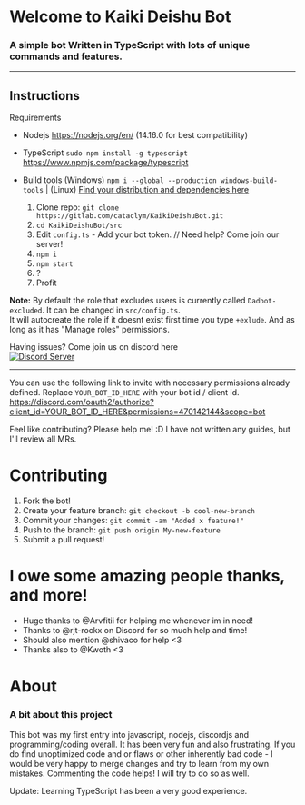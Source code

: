 #  Welcome to Kaiki Deishu Bot

### A simple bot Written in TypeScript with lots of unique commands and features.

***
## Instructions
Requirements
* Nodejs https://nodejs.org/en/ (14.16.0 for best compatibility) 
* TypeScript `sudo npm install -g typescript` https://www.npmjs.com/package/typescript
* Build tools (Windows) `npm i --global --production windows-build-tools` | (Linux) <a href="https://github.com/Automattic/node-canvas/wiki/Installation:-Fedora-and-other-RPM-based-distributions"> Find your distribution and dependencies here </a> 

  1. Clone repo: `git clone https://gitlab.com/cataclym/KaikiDeishuBot.git`
  1. `cd KaikiDeishuBot/src`
  1. Edit `config.ts` - Add your bot token. // Need help? Come join our server!
  1. `npm i`
  1. `npm start`
  1. ?
  1. Profit

**Note:** 
By default the role that excludes users is currently called `Dadbot-excluded`. It can be changed in `src/config.ts`.              
It will autocreate the role if it doesnt exist first time you type `+exlude`. And as long as it has "Manage roles" permissions.  

Having issues? Come join us on discord here                                                                                    
<a href="https://discord.gg/msNtTYV">
<img src="https://discordapp.com/api/guilds/414099963841216512/embed.png?style=banner2" title="Discord Server"/>
</a>
***
                                                         
You can use the following link to invite with necessary permissions already defined. Replace `YOUR_BOT_ID_HERE` with your bot id / client id.
https://discord.com/oauth2/authorize?client_id=YOUR_BOT_ID_HERE&permissions=470142144&scope=bot

Feel like contributing? Please help me! :D I have not written any guides, but I'll review all MRs.

# Contributing
  1. Fork the bot!
  1. Create your feature branch: `git checkout -b cool-new-branch`
  1. Commit your changes: `git commit -am "Added x feature!"`
  1. Push to the branch: `git push origin My-new-feature`
  1. Submit a pull request!

# I owe some amazing people thanks, and more!
- Huge thanks to @Arvfitii for helping me whenever im in need!
- Thanks to @rjt-rockx on Discord for so much help and time!
- Should also mention @shivaco for help <3
- Thanks also to @Kwoth <3

# About
### A bit about this project
This bot was my first entry into javascript, nodejs, discordjs and programming/coding overall. It has been very fun and also frustrating. If you do find unoptimized code and or flaws or other inherently bad code - I would be very happy to merge changes and try to learn from my own mistakes. Commenting the code helps! I will try to do so as well.

Update: Learning TypeScript has been a very good experience.